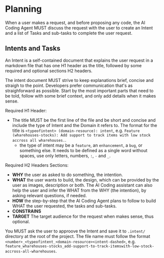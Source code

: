 # Planning

When a user makes a request, and before proposing any code, the AI Coding Agent MUST discuss the request with the user to create an Intent and a list of Tasks and sub-tasks to complete the user request.


## Intents and Tasks

An Intent is a self-contained document that explains the user request in a markdown file that has one H1 header as the title, followed by some required and optional sections H2 headers.

The intent document MUST strive to keep explanations brief, concise and straigh to the point. Developers prefer communication that's as straighforward as possible. Start by the most important parts that need to be told, follow with some brief context, and only add details when it makes sense.

Required H1 Header:

* The title MUST be the first line of the file and be short and concise and include the type of Intent and the Domain it refers to. The format for the title is `<typeofintent> (domain-resource): intent`, e.g. `Feature (wharehouses-stocks): Add support to track items with low stock accross all wharehouses.`. 
  - the type of intent may be a `feature`, an `enhancement`, a `bug`, or something else. It needs to be defined as a single word without spaces, use only letters, numbers, `:`,  `-` and `_`.

Required H2 Headers Sections:

* **WHY** the user as asked to do something, the intention.
* **WHAT** the user wants to build, the design, which can be provided by the user as images, description or both. The AI Coding assistant can also help the user and infer the WHAT from the WHY (the intention), by asking relevant questions, if needed.  
* **HOW** the step-by-step that the AI Coding Agent plans to follow to build WHAT the user requested, the tasks and sub-tasks.
* **CONSTRAINS**
* **TARGET** The target audience for the request when makes sense, thus optional.

You MUST ask the user to approove the Intent and save it to `.intent/` directory at the root of the project. The file name must follow the format `<number>_<typeofintent_<domain-resource><intent-dashed>`, e.g. `feature_wharehouses-stocks_add-support-to-track-itemswith-low-stock-accross-all-wharehouses`.
